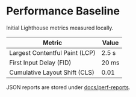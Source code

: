 # Performance Baseline

Initial Lighthouse metrics measured locally.

| Metric | Value |
|-------|-------|
| Largest Contentful Paint (LCP) | 2.5 s |
| First Input Delay (FID) | 20 ms |
| Cumulative Layout Shift (CLS) | 0.01 |

JSON reports are stored under [docs/perf-reports](perf-reports/).
